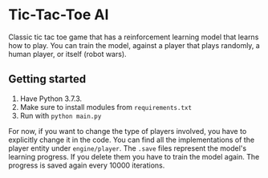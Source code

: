 # Tic-Tac-Toe AI

Classic tic tac toe game that has a reinforcement learning model that learns how to play. You can train the model, against a player that plays randomly, a human player, or itself (robot wars). 

## Getting started

1. Have Python 3.7.3. 
1. Make sure to install modules from `requirements.txt`
1. Run with `python main.py` 

For now, if you want to change the type of players involved, you have to explicitly change it in the code. You can find all the implementations of the player entity under `engine/player`.
The `.save` files represent the model's learning progress. If you delete them you have to train the model again. The progress is saved again every 10000 iterations. 
